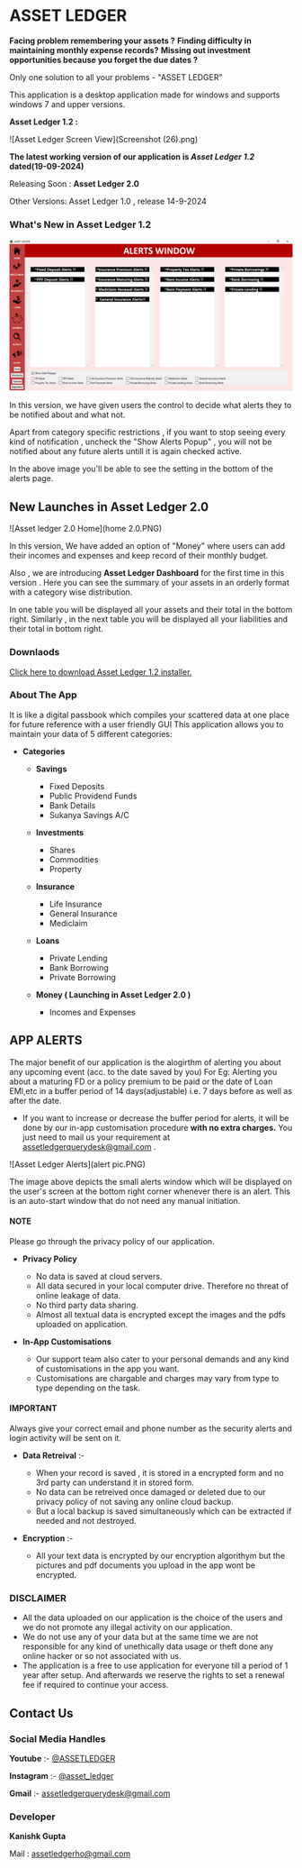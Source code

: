 <!-- Google tag (gtag.js) -->
<script async src="https://www.googletagmanager.com/gtag/js?id=G-RS09HLL3NX"></script>
<script>
  window.dataLayer = window.dataLayer || [];
  function gtag(){dataLayer.push(arguments);}
  gtag('js', new Date());

  gtag('config', 'G-RS09HLL3NX');
</script>

# **ASSET LEDGER**

**Facing problem remembering your assets ?**
**Finding difficulty in maintaining monthly expense records?**
**Missing out investment opportunities because you forget the due dates ?**

Only one solution to all your problems - "ASSET LEDGER"

This application is a desktop application made for windows and supports windows 7 and upper versions.

**Asset Ledger 1.2 :**

![Asset Ledger Screen View](Screenshot (26).png)

**The latest working version of our application is *Asset Ledger 1.2* dated(19-09-2024)**

Releasing Soon : **Asset Ledger 2.0**

Other Versions: Asset Ledger 1.0 , release 14-9-2024

### **What's New in Asset Ledger 1.2**

![Alerts Window](Capture.PNG)

In this version, we have given users the control to decide what alerts they to be notified about and what not.

Apart from category specific restrictions , if you want to stop seeing every kind of notification , uncheck the "Show Alerts Popup" , you will not be notified about any future alerts untill it is again checked active.

In the above image you'll be able to see the setting in the bottom of the alerts page.


## **New Launches in Asset Ledger 2.0**

![Asset ledger 2.0 Home](home 2.0.PNG)

In this version, We have added an option of "Money" where users can add their incomes and expenses and keep record of their monthly budget.

Also , we are introducing **Asset Ledger Dashboard** for the first time in this version . Here you can see the summary of your assets in an orderly format with a category wise distribution.

In one table you will be displayed all your assets and their total in the bottom right. Similarly , in the next table you will be displayed all your liabilities and their total in bottom right.


### Downlaods

[Click here to download Asset Ledger 1.2 installer.](https://assetledger.github.io/aboutus/downloads.html)


### **About The App**
It is like a digital passbook which compiles your scattered data at one place for future reference with a user friendly GUI
This application allows you to maintain your data of 5 different categories:


* **Categories**
  - **Savings**
    - Fixed Deposits
    - Public Providend Funds
    - Bank Details
    - Sukanya Savings A/C

  - **Investments**
    - Shares
    - Commodities
    - Property
      
  - **Insurance**
    - Life Insurance
    - General Insurance
    - Mediclaim
      
  - **Loans**
    - Private Lending
    - Bank Borrowing
    - Private Borrowing
      
  - **Money ( Launching in Asset Ledger 2.0 )**
    - Incomes and Expenses
          
## **APP ALERTS**

The major benefit of our application is the alogirthm of alerting you about any upcoming event (acc. to the date saved by you)
For Eg: Alerting you about a maturing FD or a policy premium to be paid or the date of Loan EMI,etc in a buffer period of 14 days(adjustable) i.e. 7 days before as well as after the date.

* If you want to increase or decrease the buffer period for alerts, it will be done by our in-app customisation procedure **with no extra charges.** You just need to mail us your requirement at assetledgerquerydesk@gmail.com .

![Asset Ledger Alerts](alert pic.PNG)

The image above depicts the small alerts window which will be displayed on the user's screen at the bottom right corner whenever there is an alert.
This is an auto-start window that do not need any manual initiation.

 
#### **NOTE**
 Please go through the privacy policy of our application.
* **Privacy Policy**
  - No data is saved at cloud servers.
  - All data secured in your local computer drive. Therefore no threat of online leakage of data.
  - No third party data sharing.
  - Almost all textual data is encrypted except the images and the pdfs uploaded on application.
 
* **In-App Customisations**
  - Our support team also cater to your personal demands and any kind of customisations in the app you want.
  - Customisations are chargable and charges may vary from type to type depending on the task.

#### **IMPORTANT**
Always give your correct email and phone number as the security alerts and login activity will be sent on it.
* **Data Retreival** :-
  - When your record is saved , it is stored in a encrypted form and no 3rd party can understand it in stored form.
  - No data can be retreived once damaged or deleted due to our privacy policy of not saving any online cloud backup.
  - But a local backup is saved simultaneously which can be extracted if needed and not destroyed.

* **Encryption** :-
  - All your text data is encrypted by our encryption algorithym but the pictures and pdf documents you upload in the app wont be encrypted.

### **DISCLAIMER**
  - All the data uploaded on our application is the choice of the users and we do not promote any illegal activity on our application.
  - We do not use any of your data but at the same time we are not responsible for any kind of unethically data usage or theft done any online hacker or so not associated with us.
  - The application is a free to use application for everyone till a period of 1 year after setup. And afterwards we reserve the rights to set a renewal fee if required to continue your access.

## **Contact Us**
### **Social Media Handles**
 **Youtube** :- [@ASSETLEDGER](https://www.youtube.com/channel/UCQs_T-zgMnMY3a4AU0Ps9hw)

**Instagram** :- [@asset_ledger](https://www.instagram.com/asset_ledger?igsh=amhzOGw5MWJjaGcw)
 
 **Gmail** :- [assetledgerquerydesk@gmail.com](https://www.gmail.com)

### **Developer**
**Kanishk Gupta**

Mail : assetledgerho@gmail.com

